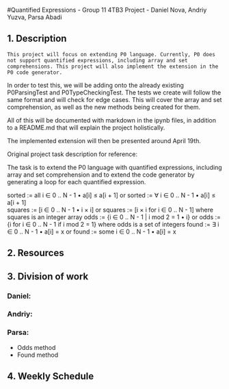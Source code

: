 #Quantified Expressions - Group 11
4TB3 Project - Daniel Nova, Andriy Yuzva, Parsa Abadi
## 1. Description
	This project will focus on extending P0 language. Currently, P0 does not support quantified expressions, including array and set comprehensions. This project will also implement the extension in the P0 code generator. 

In order to test this, we will be adding onto the already existing P0ParsingTest and P0TypeCheckingTest. The tests we create will follow the same format and will check for edge cases. This will cover the array and set comprehension, as well as the new methods being created for them.

All of this will be documented with markdown in the ipynb files, in addition to a README.md that will explain the project holistically.

The implemented extension will then be presented around April 19th.

Original project task description for reference:

The task is to extend the P0 language with quantified expressions, including array and set comprehension and to extend the code generator by generating a loop for each quantified expression.

sorted := all i ∈ 0 .. N - 1 • a[i] ≤ a[i + 1]   or   sorted := ∀ i ∈ 0 .. N - 1 • a[i] ≤ a[i + 1]    
squares := [i ∈ 0 .. N - 1 • i × i]   or    squares := [i × i for i ∈ 0 .. N - 1]    where squares is an integer array
odds := {i ∈ 0 .. N - 1 | i mod 2 = 1 • i}    or    odds := {i for i ∈ 0 .. N - 1 if i mod 2 = 1}    where odds is a set of integers
found := ∃ i ∈ 0 .. N - 1 • a[i] = x    or    found := some i ∈ 0 .. N - 1 • a[i] = x


## 2. Resources

## 3. Division of work

### Daniel:

### Andriy:

### Parsa:
- Odds method
- Found method


## 4. Weekly Schedule
